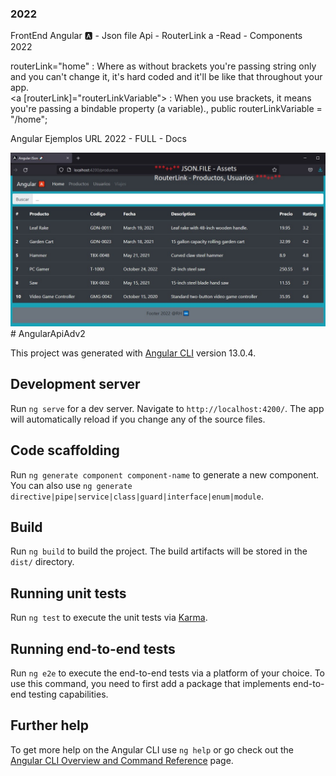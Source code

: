 ### 2022
FrontEnd Angular 🅰 - Json file Api - RouterLink a -Read - Components 2022 


 routerLink="home" : Where as without brackets you're passing string only and you can't change it, it's hard coded and it'll be like that throughout your app. <br>
 <a [routerLink]="routerLinkVariable"></a> : When you use brackets, it means you're passing a bindable property (a variable)., public routerLinkVariable = "/home";
 
 Angular Ejemplos URL 2022 - FULL - Docs
 
 
 <img src="main.jpg" />
# AngularApiAdv2

This project was generated with [Angular CLI](https://github.com/angular/angular-cli) version 13.0.4.

## Development server

Run `ng serve` for a dev server. Navigate to `http://localhost:4200/`. The app will automatically reload if you change any of the source files.

## Code scaffolding

Run `ng generate component component-name` to generate a new component. You can also use `ng generate directive|pipe|service|class|guard|interface|enum|module`.

## Build

Run `ng build` to build the project. The build artifacts will be stored in the `dist/` directory.

## Running unit tests

Run `ng test` to execute the unit tests via [Karma](https://karma-runner.github.io).

## Running end-to-end tests

Run `ng e2e` to execute the end-to-end tests via a platform of your choice. To use this command, you need to first add a package that implements end-to-end testing capabilities.

## Further help

To get more help on the Angular CLI use `ng help` or go check out the [Angular CLI Overview and Command Reference](https://angular.io/cli) page.
